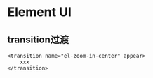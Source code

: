 # Element UI

## transition过渡

```vue
<transition name="el-zoom-in-center" appear>
	xxx
</transition>
```

